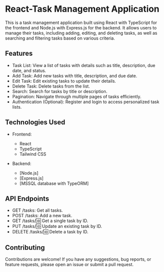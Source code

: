 # React-Task Management Application

This is a task management application built using React with TypeScript for the frontend and Node.js with Express.js for the backend. It allows users to manage their tasks, including adding, editing, and deleting tasks, as well as searching and filtering tasks based on various criteria.

## Features
* Task List: View a list of tasks with details such as title, description, due date, and status.
* Add Task: Add new tasks with title, description, and due date.
* Edit Task: Edit existing tasks to update their details.
* Delete Task: Delete tasks from the list.
* Search: Search for tasks by title or description.
* Pagination: Navigate through multiple pages of tasks efficiently.
* Authentication (Optional): Register and login to access personalized task lists.

## Technologies Used
* Frontend:
  * React
  * TypeScript
  * Tailwind CSS

* Backend:
  * [Node.js]
  * [Express.js]
  * [MSSQL database with TypeORM]

## API Endpoints
* GET /tasks: Get all tasks.
* POST /tasks: Add a new task.
* GET /tasks/:id: Get a single task by ID.
* PUT /tasks/:id: Update an existing task by ID.
* DELETE /tasks/:id: Delete a task by ID.

## Contributing
Contributions are welcome! If you have any suggestions, bug reports, or feature requests, please open an issue or submit a pull request.
